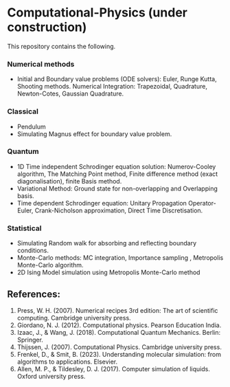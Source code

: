 # Computational-Physics (under construction)
This repository contains the following. 
### Numerical methods
- Initial and Boundary value problems (ODE solvers): Euler, Runge Kutta, Shooting methods. Numerical Integration: Trapezoidal, Quadrature, Newton-Cotes, Gaussian Quadrature.
### Classical
- Pendulum
- Simulating Magnus effect for boundary value problem.
### Quantum
- 1D Time independent Schrodinger equation solution: Numerov-Cooley algorithm, The Matching Point method, Finite difference method (exact diagonalisation), finite Basis method.
- Variational Method: Ground state for non-overlapping and Overlapping basis.   
- Time dependent Schrodinger equation: Unitary Propagation Operator- Euler, Crank-Nicholson approximation, Direct Time Discretisation.
### Statistical
- Simulating Random walk for absorbing and reflecting boundary conditions.
- Monte-Carlo methods: MC integration, Importance sampling , Metropolis Monte-Carlo algorithm.
- 2D Ising Model  simulation using Metropolis Monte-Carlo method

## References:
1. Press, W. H. (2007). Numerical recipes 3rd edition: The art of scientific computing. Cambridge university press.
2. Giordano, N. J. (2012). Computational physics. Pearson Education India.
3. Izaac, J., & Wang, J. (2018). Computational Quantum Mechanics. Berlin: Springer.
4. Thijssen, J. (2007). Computational Physics. Cambridge university press.   
5. Frenkel, D., & Smit, B. (2023). Understanding molecular simulation: from algorithms to applications. Elsevier.
6. Allen, M. P., & Tildesley, D. J. (2017). Computer simulation of liquids. Oxford university press.
